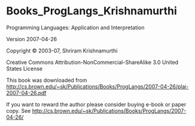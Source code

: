 Books_ProgLangs_Krishnamurthi
=============================

Programming Languages: Application and Interpretation

Version 2007-04-26

Copyright © 2003-07, Shriram Krishnamurthi

Creative Commons Attribution-NonCommercial-ShareAlike 3.0 United States License

This book was downloaded from
http://cs.brown.edu/~sk/Publications/Books/ProgLangs/2007-04-26/plai-2007-04-26.pdf

If you want to reward the author please consider buying e-book or paper copy. See
http://cs.brown.edu/~sk/Publications/Books/ProgLangs/2007-04-26/
